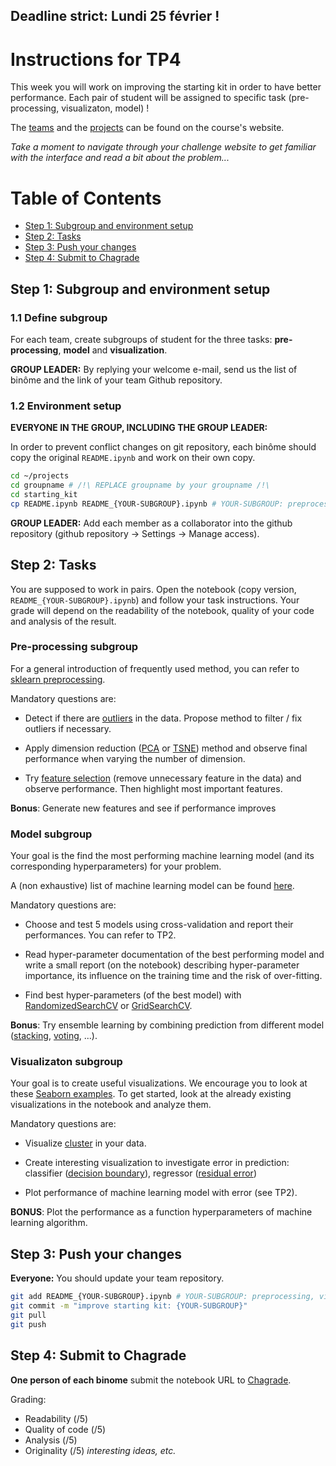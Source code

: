 ## Deadline strict: Lundi 25 février !

Instructions for TP4
========

This week you will work on improving the starting kit in order to have better performance. Each pair of student will be assigned to specific task (pre-processing, visualizaton, model) !

The [teams](http://saclay.chalearn.org/home/teams_l2_2019_2020) and the [projects](http://saclay.chalearn.org/) can be found on the course's website.

_Take a moment to navigate through your challenge website to get familiar with the interface and read a bit about the problem..._



Table of Contents
=================
* [Step 1: Subgroup and environment setup](#step-1-Subgroup-and-environment-setup)
* [Step 2: Tasks](#step-2-tasks)
* [Step 3: Push your changes](#step-3-Push-your-changes)
* [Step 4: Submit to Chagrade](#step-4-submit-to-chagrade)

## Step 1: Subgroup and environment setup

### 1.1 Define subgroup

For each team, create subgroups of student for the three tasks: **pre-processing**, **model** and **visualization**.

**GROUP LEADER:** By replying your welcome e-mail, send us the list of binôme and the link of your team Github repository.

### 1.2 Environment setup

**EVERYONE IN THE GROUP, INCLUDING THE GROUP LEADER:**

In order to prevent conflict changes on git repository, each binôme should copy the original `README.ipynb` and work on their own copy.


```bash
cd ~/projects
cd groupname # /!\ REPLACE groupname by your groupname /!\
cd starting_kit
cp README.ipynb README_{YOUR-SUBGROUP}.ipynb # YOUR-SUBGROUP: preprocessing, visualizaton, model
```


**GROUP LEADER:**
Add each member as a collaborator into the github repository (github repository -> Settings -> Manage access).


## Step 2: Tasks

You are supposed to work in pairs. Open the notebook (copy version, `README_{YOUR-SUBGROUP}.ipynb`) and follow your task instructions. Your grade will depend on the readability of the notebook, quality of your code and analysis of the result.


### Pre-processing subgroup

For a general introduction of frequently used method, you can refer to [sklearn preprocessing](https://scikit-learn.org/stable/modules/preprocessing.html).

Mandatory questions are:

* Detect if there are [outliers](https://scikit-learn.org/stable/modules/outlier_detection.html) in the data. Propose method to filter / fix outliers if necessary.

* Apply dimension reduction ([PCA](https://scikit-learn.org/stable/modules/generated/sklearn.decomposition.PCA.html) or [TSNE](https://scikit-learn.org/stable/modules/generated/sklearn.manifold.TSNE.html)) method and observe final performance when varying the number of dimension.

* Try [feature selection](https://scikit-learn.org/stable/modules/feature_selection.html) (remove unnecessary feature in the data) and observe performance. Then highlight most important features.

**Bonus**: Generate new features and see if performance improves



### Model subgroup

Your goal is the find the most performing machine learning model (and its corresponding hyperparameters) for your problem.

A (non exhaustive) list of machine learning model can be found [here](https://scikit-learn.org/stable/supervised_learning.html#supervised-learning).

Mandatory questions are:

* Choose and test 5 models using cross-validation and report their performances. You can refer to TP2.

* Read hyper-parameter documentation of the best performing model and write a small report (on the notebook) describing hyper-parameter importance, its influence on the training time and the risk of over-fitting.

* Find best hyper-parameters (of the best model) with [RandomizedSearchCV](https://scikit-learn.org/stable/modules/generated/sklearn.model_selection.RandomizedSearchCV.html) or [GridSearchCV](https://scikit-learn.org/stable/modules/generated/sklearn.model_selection.GridSearchCV.html#sklearn.model_selection.GridSearchCV).

**Bonus**: Try ensemble learning by combining prediction from different model ([stacking](https://scikit-learn.org/stable/modules/ensemble.html#stacked-generalization), [voting](https://scikit-learn.org/stable/modules/ensemble.html#voting-classifier), ...).


### Visualizaton subgroup

Your goal is to create useful visualizations. We encourage you to look at these [Seaborn examples](https://seaborn.pydata.org/examples/index.html). To get started, look at the already existing visualizations in the notebook and analyze them.


Mandatory questions are:

* Visualize [cluster](https://scikit-learn.org/stable/modules/clustering.html) in your data.

* Create interesting visualization to investigate error in prediction: classifier ([decision boundary](https://scikit-learn.org/0.15/auto_examples/tree/plot_iris.html)), regressor ([residual error](https://scikit-learn.org/stable/auto_examples/tree/plot_tree_regression.html#sphx-glr-auto-examples-tree-plot-tree-regression-py))

* Plot performance of machine learning model with error (see TP2).

**BONUS**: Plot the performance as a function hyperparameters of machine learning algorithm. 



## Step 3: Push your changes

**Everyone:** You should update your team repository.

```bash
git add README_{YOUR-SUBGROUP}.ipynb # YOUR-SUBGROUP: preprocessing, visualizaton, model
git commit -m "improve starting kit: {YOUR-SUBGROUP}"
git pull
git push
```

## Step 4: Submit to Chagrade

**One person of each binome** submit the notebook URL to [Chagrade](https://chagrade.lri.fr/homework/submit/2/23/1/).

Grading:
* Readability (/5)
* Quality of code (/5)
* Analysis (/5)
* Originality (/5) _interesting ideas, etc._
